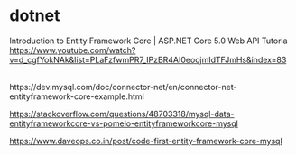 # dotnet

Introduction to Entity Framework Core | ASP.NET Core 5.0 Web API Tutoria 
<br>
https://www.youtube.com/watch?v=d_cgfYokNAk&list=PLaFzfwmPR7_IPzBR4AI0eoojmIdTFJmHs&index=83


<br>
https://dev.mysql.com/doc/connector-net/en/connector-net-entityframework-core-example.html


https://stackoverflow.com/questions/48703318/mysql-data-entityframeworkcore-vs-pomelo-entityframeworkcore-mysql


https://www.daveops.co.in/post/code-first-entity-framework-core-mysql